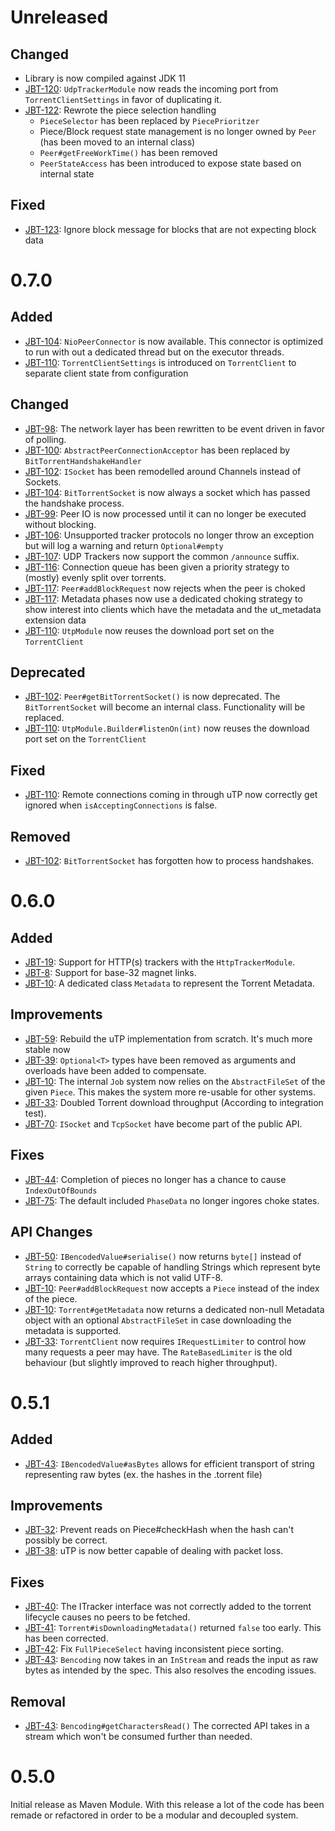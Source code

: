 # Unreleased

## Changed
- Library is now compiled against JDK 11
- [JBT-120](https://git.johnnei.org/Johnnei/JavaTorrent/-/issues/120): `UdpTrackerModule` now reads the incoming port from `TorrentClientSettings` in favor of duplicating it.
- [JBT-122](https://git.johnnei.org/Johnnei/JavaTorrent/-/issues/122): Rewrote the piece selection handling
  - `PieceSelector` has been replaced by `PiecePrioritzer`
  -  Piece/Block request state management is no longer owned by `Peer` (has been moved to an internal class)
  - `Peer#getFreeWorkTime()` has been removed
  - `PeerStateAccess` has been introduced to expose state based on internal state

## Fixed
 - [JBT-123](https://git.johnnei.org/Johnnei/JavaTorrent/-/issues/123): Ignore block message for blocks that are not expecting block data

# 0.7.0

## Added
- [JBT-104](https://git.johnnei.org/Johnnei/JavaTorrent/-/issues/104): `NioPeerConnector` is now available. This connector is optimized to run with out a dedicated thread but on
the executor threads.
- [JBT-110](https://git.johnnei.org/Johnnei/JavaTorrent/-/issues/110): `TorrentClientSettings` is introduced on `TorrentClient` to separate client state from configuration

## Changed
- [JBT-98](https://git.johnnei.org/Johnnei/JavaTorrent/-/issues/98): The network layer has been rewritten to be event driven in favor of polling.
- [JBT-100](https://git.johnnei.org/Johnnei/JavaTorrent/-/issues/100): `AbstractPeerConnectionAcceptor` has been replaced by `BitTorrentHandshakeHandler`
- [JBT-102](https://git.johnnei.org/Johnnei/JavaTorrent/-/issues/102): `ISocket` has been remodelled around Channels instead of Sockets.
- [JBT-104](https://git.johnnei.org/Johnnei/JavaTorrent/-/issues/104): `BitTorrentSocket` is now always a socket which has passed the handshake process.
- [JBT-99](https://git.johnnei.org/Johnnei/JavaTorrent/-/issues/99): Peer IO is now processed until it can no longer be executed without blocking.
- [JBT-106](https://git.johnnei.org/Johnnei/JavaTorrent/-/issues/106): Unsupported tracker protocols no longer throw an exception but will log a warning and return `Optional#empty`
- [JBT-107](https://git.johnnei.org/Johnnei/JavaTorrent/-/issues/107): UDP Trackers now support the common `/announce` suffix.
- [JBT-116](https://git.johnnei.org/Johnnei/JavaTorrent/-/issues/116): Connection queue has been given a priority strategy to (mostly) evenly split over torrents.
- [JBT-117](https://git.johnnei.org/Johnnei/JavaTorrent/-/issues/117): `Peer#addBlockRequest` now rejects when the peer is choked
- [JBT-117](https://git.johnnei.org/Johnnei/JavaTorrent/-/issues/117): Metadata phases now use a dedicated choking strategy to show interest into clients which have the metadata and the ut_metadata extension data
- [JBT-110](https://git.johnnei.org/Johnnei/JavaTorrent/-/issues/110): `UtpModule` now reuses the download port set on the `TorrentClient`

## Deprecated
- [JBT-102](https://git.johnnei.org/Johnnei/JavaTorrent/-/issues/104): `Peer#getBitTorrentSocket()` is now deprecated. The `BitTorrentSocket` will become an internal class.
Functionality will be replaced.
- [JBT-110](https://git.johnnei.org/Johnnei/JavaTorrent/-/issues/110): `UtpModule.Builder#listenOn(int)` now reuses the download port set on the `TorrentClient`

## Fixed
- [JBT-110](https://git.johnnei.org/Johnnei/JavaTorrent/-/issues/110): Remote connections coming in through uTP now correctly get ignored when `isAcceptingConnections` is false.

## Removed
- [JBT-102](https://git.johnnei.org/Johnnei/JavaTorrent/-/issues/102): `BitTorrentSocket` has forgotten how to process handshakes.

# 0.6.0
## Added
- [JBT-19](https://git.johnnei.org/Johnnei/JavaTorrent/-/issues/19): Support for HTTP(s) trackers with the `HttpTrackerModule`.
- [JBT-8](https://git.johnnei.org/Johnnei/JavaTorrent/-/issues/8): Support for base-32 magnet links.
- [JBT-10](https://git.johnnei.org/Johnnei/JavaTorrent/-/issues/10): A dedicated class `Metadata` to represent the Torrent Metadata.

## Improvements
- [JBT-59](https://git.johnnei.org/Johnnei/JavaTorrent/-/issues/59): Rebuild the uTP implementation from scratch. It's much more stable now
- [JBT-39](https://git.johnnei.org/Johnnei/JavaTorrent/-/issues/39): `Optional<T>` types have been removed as arguments and overloads have been added to compensate.
- [JBT-10](https://git.johnnei.org/Johnnei/JavaTorrent/-/issues/10): The internal `Job` system now relies on the `AbstractFileSet` of the given `Piece`. This makes the system
more re-usable for other systems.
- [JBT-33](https://git.johnnei.org/Johnnei/JavaTorrent/-/issues/33): Doubled Torrent download throughput (According to integration test).
- [JBT-70](https://git.johnnei.org/Johnnei/JavaTorrent/-/issues/70): `ISocket` and `TcpSocket` have become part of the public API.

## Fixes
- [JBT-44](https://git.johnnei.org/Johnnei/JavaTorrent/-/issues/44): Completion of pieces no longer has a chance to cause `IndexOutOfBounds`
- [JBT-75](https://git.johnnei.org/Johnnei/JavaTorrent/-/issues/75): The default included `PhaseData` no longer ingores choke states.

## API Changes
- [JBT-50](https://git.johnnei.org/Johnnei/JavaTorrent/-/issues/50): `IBencodedValue#serialise()` now returns `byte[]` instead of `String` to correctly be capable of handling
Strings which represent byte arrays containing data which is not valid UTF-8.
- [JBT-10](https://git.johnnei.org/Johnnei/JavaTorrent/-/issues/10): `Peer#addBlockRequest` now accepts a `Piece` instead of the index of the piece.
- [JBT-10](https://git.johnnei.org/Johnnei/JavaTorrent/-/issues/10): `Torrent#getMetadata` now returns a dedicated non-null Metadata object with an optional `AbstractFileSet` in
 case downloading the metadata is supported.
- [JBT-33](https://git.johnnei.org/Johnnei/JavaTorrent/-/issues/33): `TorrentClient` now requires `IRequestLimiter` to control how many requests a peer may have. The
`RateBasedLimiter` is the old behaviour (but slightly improved to reach higher throughput).

# 0.5.1
## Added
- [JBT-43](https://git.johnnei.org/Johnnei/JavaTorrent/-/issues/43): `IBencodedValue#asBytes` allows for efficient transport of string representing raw bytes
 (ex. the hashes in the .torrent file)

## Improvements
- [JBT-32](https://git.johnnei.org/Johnnei/JavaTorrent/-/issues/32): Prevent reads on Piece#checkHash when the hash can't possibly be correct.
- [JBT-38](https://git.johnnei.org/Johnnei/JavaTorrent/-/issues/38): uTP is now better capable of dealing with packet loss.

## Fixes
- [JBT-40](https://git.johnnei.org/Johnnei/JavaTorrent/-/issues/40): The ITracker interface was not correctly added to the torrent lifecycle causes no peers to be fetched.
- [JBT-41](https://git.johnnei.org/Johnnei/JavaTorrent/-/issues/41): `Torrent#isDownloadingMetadata()` returned `false` too early. This has been corrected.
- [JBT-42](https://git.johnnei.org/Johnnei/JavaTorrent/-/issues/42): Fix `FullPieceSelect` having inconsistent piece sorting.
- [JBT-43](https://git.johnnei.org/Johnnei/JavaTorrent/-/issues/43): `Bencoding` now takes in an `InStream` and reads the input as raw bytes as intended by the spec. This also
 resolves the encoding issues.

## Removal
- [JBT-43](https://git.johnnei.org/Johnnei/JavaTorrent/-/issues/43): `Bencoding#getCharactersRead()` The corrected API takes in a stream which won't be consumed further than
 needed.

# 0.5.0
Initial release as Maven Module. With this release a lot of the code has been remade or refactored in order to be a modular and decoupled system.
